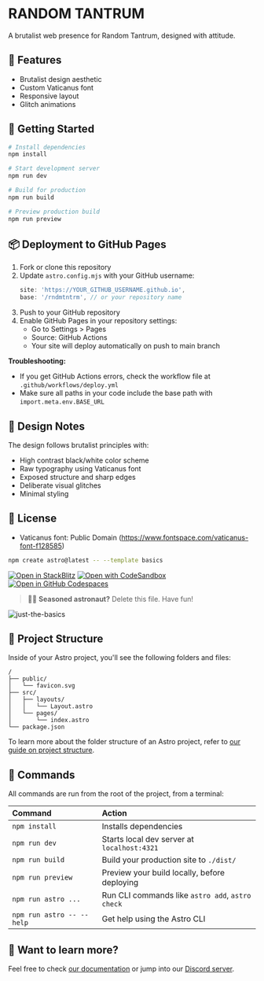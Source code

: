 # RANDOM TANTRUM

A brutalist web presence for Random Tantrum, designed with attitude.

## 🧠 Features

- Brutalist design aesthetic
- Custom Vaticanus font
- Responsive layout
- Glitch animations

## 🚀 Getting Started

```bash
# Install dependencies
npm install

# Start development server
npm run dev

# Build for production
npm run build

# Preview production build
npm run preview
```

## 📦 Deployment to GitHub Pages

1. Fork or clone this repository
2. Update `astro.config.mjs` with your GitHub username:
   ```js
   site: 'https://YOUR_GITHUB_USERNAME.github.io',
   base: '/rndmtntrm', // or your repository name
   ```
3. Push to your GitHub repository
4. Enable GitHub Pages in your repository settings:
   - Go to Settings > Pages
   - Source: GitHub Actions
   - Your site will deploy automatically on push to main branch

**Troubleshooting:**

- If you get GitHub Actions errors, check the workflow file at `.github/workflows/deploy.yml`
- Make sure all paths in your code include the base path with `import.meta.env.BASE_URL`

## 🎨 Design Notes

The design follows brutalist principles with:

- High contrast black/white color scheme
- Raw typography using Vaticanus font
- Exposed structure and sharp edges
- Deliberate visual glitches
- Minimal styling

## 📝 License

- Vaticanus font: Public Domain (https://www.fontspace.com/vaticanus-font-f128585)

```sh
npm create astro@latest -- --template basics
```

[![Open in StackBlitz](https://developer.stackblitz.com/img/open_in_stackblitz.svg)](https://stackblitz.com/github/withastro/astro/tree/latest/examples/basics)
[![Open with CodeSandbox](https://assets.codesandbox.io/github/button-edit-lime.svg)](https://codesandbox.io/p/sandbox/github/withastro/astro/tree/latest/examples/basics)
[![Open in GitHub Codespaces](https://github.com/codespaces/badge.svg)](https://codespaces.new/withastro/astro?devcontainer_path=.devcontainer/basics/devcontainer.json)

> 🧑‍🚀 **Seasoned astronaut?** Delete this file. Have fun!

![just-the-basics](https://github.com/withastro/astro/assets/2244813/a0a5533c-a856-4198-8470-2d67b1d7c554)

## 🚀 Project Structure

Inside of your Astro project, you'll see the following folders and files:

```text
/
├── public/
│   └── favicon.svg
├── src/
│   ├── layouts/
│   │   └── Layout.astro
│   └── pages/
│       └── index.astro
└── package.json
```

To learn more about the folder structure of an Astro project, refer to [our guide on project structure](https://docs.astro.build/en/basics/project-structure/).

## 🧞 Commands

All commands are run from the root of the project, from a terminal:

| Command                   | Action                                           |
| :------------------------ | :----------------------------------------------- |
| `npm install`             | Installs dependencies                            |
| `npm run dev`             | Starts local dev server at `localhost:4321`      |
| `npm run build`           | Build your production site to `./dist/`          |
| `npm run preview`         | Preview your build locally, before deploying     |
| `npm run astro ...`       | Run CLI commands like `astro add`, `astro check` |
| `npm run astro -- --help` | Get help using the Astro CLI                     |

## 👀 Want to learn more?

Feel free to check [our documentation](https://docs.astro.build) or jump into our [Discord server](https://astro.build/chat).
